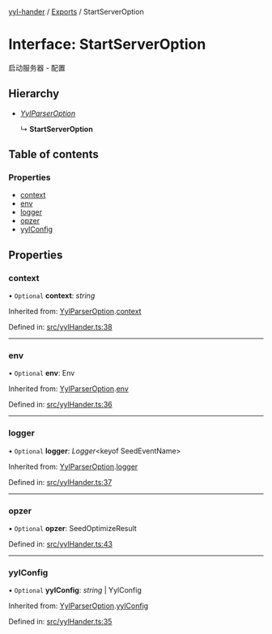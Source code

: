 [yyl-hander](../README.md) / [Exports](../modules.md) / StartServerOption

# Interface: StartServerOption

启动服务器 - 配置

## Hierarchy

- [*YylParserOption*](yylparseroption.md)

  ↳ **StartServerOption**

## Table of contents

### Properties

- [context](startserveroption.md#context)
- [env](startserveroption.md#env)
- [logger](startserveroption.md#logger)
- [opzer](startserveroption.md#opzer)
- [yylConfig](startserveroption.md#yylconfig)

## Properties

### context

• `Optional` **context**: *string*

Inherited from: [YylParserOption](yylparseroption.md).[context](yylparseroption.md#context)

Defined in: [src/yylHander.ts:38](https://github.com/yyl-team/yyl-hander/blob/9e6463d/src/yylHander.ts#L38)

___

### env

• `Optional` **env**: Env

Inherited from: [YylParserOption](yylparseroption.md).[env](yylparseroption.md#env)

Defined in: [src/yylHander.ts:36](https://github.com/yyl-team/yyl-hander/blob/9e6463d/src/yylHander.ts#L36)

___

### logger

• `Optional` **logger**: *Logger*<keyof SeedEventName\>

Inherited from: [YylParserOption](yylparseroption.md).[logger](yylparseroption.md#logger)

Defined in: [src/yylHander.ts:37](https://github.com/yyl-team/yyl-hander/blob/9e6463d/src/yylHander.ts#L37)

___

### opzer

• `Optional` **opzer**: SeedOptimizeResult

Defined in: [src/yylHander.ts:43](https://github.com/yyl-team/yyl-hander/blob/9e6463d/src/yylHander.ts#L43)

___

### yylConfig

• `Optional` **yylConfig**: *string* \| YylConfig

Inherited from: [YylParserOption](yylparseroption.md).[yylConfig](yylparseroption.md#yylconfig)

Defined in: [src/yylHander.ts:35](https://github.com/yyl-team/yyl-hander/blob/9e6463d/src/yylHander.ts#L35)
